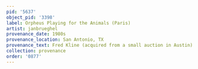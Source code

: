 ```yaml
---
pid: '5637'
object_pid: '3398'
label: Orpheus Playing for the Animals (Paris)
artist: janbrueghel
provenance_date: 1980s
provenance_location: San Antonio, TX
provenance_text: Fred Kline (acquired from a small auction in Austin)
collection: provenance
order: '0877'
---
```

